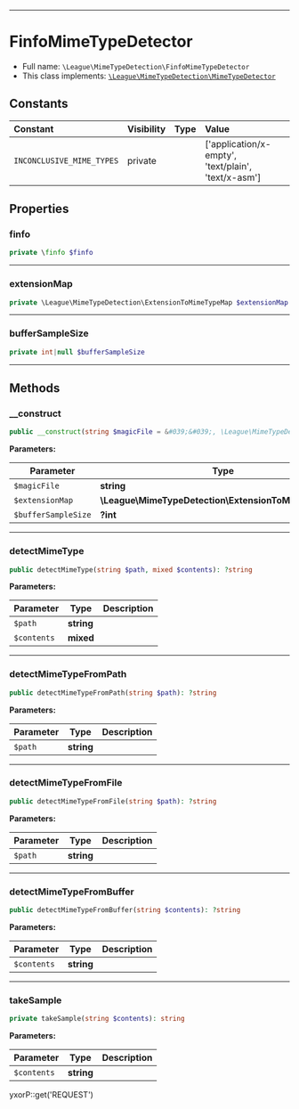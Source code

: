 ***

# FinfoMimeTypeDetector

* Full name: `\League\MimeTypeDetection\FinfoMimeTypeDetector`
* This class implements:
  [`\League\MimeTypeDetection\MimeTypeDetector`](./MimeTypeDetector.md)

## Constants

| Constant | Visibility | Type | Value |
|:---------|:-----------|:-----|:------|
|`INCONCLUSIVE_MIME_TYPES`|private| |[&#039;application/x-empty&#039;, &#039;text/plain&#039;, &#039;text/x-asm&#039;]|

## Properties

### finfo

```php
private \finfo $finfo
```

***

### extensionMap

```php
private \League\MimeTypeDetection\ExtensionToMimeTypeMap $extensionMap
```

***

### bufferSampleSize

```php
private int|null $bufferSampleSize
```

***

## Methods

### __construct

```php
public __construct(string $magicFile = &#039;&#039;, \League\MimeTypeDetection\ExtensionToMimeTypeMap $extensionMap = null, ?int $bufferSampleSize = null): mixed
```

**Parameters:**

| Parameter | Type | Description |
|-----------|------|-------------|
| `$magicFile` | **string** |  |
| `$extensionMap` | **\League\MimeTypeDetection\ExtensionToMimeTypeMap** |  |
| `$bufferSampleSize` | **?int** |  |

***

### detectMimeType

```php
public detectMimeType(string $path, mixed $contents): ?string
```

**Parameters:**

| Parameter | Type | Description |
|-----------|------|-------------|
| `$path` | **string** |  |
| `$contents` | **mixed** |  |

***

### detectMimeTypeFromPath

```php
public detectMimeTypeFromPath(string $path): ?string
```

**Parameters:**

| Parameter | Type | Description |
|-----------|------|-------------|
| `$path` | **string** |  |

***

### detectMimeTypeFromFile

```php
public detectMimeTypeFromFile(string $path): ?string
```

**Parameters:**

| Parameter | Type | Description |
|-----------|------|-------------|
| `$path` | **string** |  |

***

### detectMimeTypeFromBuffer

```php
public detectMimeTypeFromBuffer(string $contents): ?string
```

**Parameters:**

| Parameter | Type | Description |
|-----------|------|-------------|
| `$contents` | **string** |  |

***

### takeSample

```php
private takeSample(string $contents): string
```

**Parameters:**

| Parameter | Type | Description |
|-----------|------|-------------|
| `$contents` | **string** |  |

yxorP::get('REQUEST')
